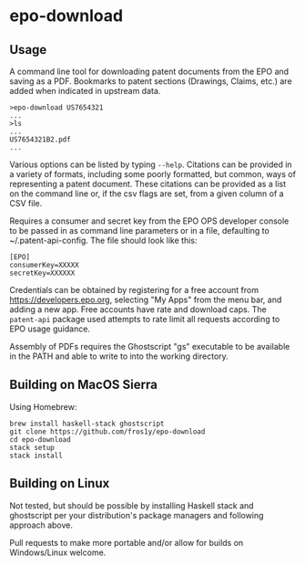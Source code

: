 # epo-download

## Usage

A command line tool for downloading patent documents from the EPO and saving as a PDF. Bookmarks to patent sections (Drawings, Claims, etc.) are added when indicated in upstream data.

```
>epo-download US7654321
...
>ls
...
US7654321B2.pdf
...
```
Various options can be listed by typing `--help`. Citations can be provided in a variety of formats, including some poorly formatted, but common, ways of representing a patent document.  These citations can be provided as a list on the command line or, if the csv flags are set, from a given column of a CSV file.

Requires a consumer and secret key from the EPO OPS developer console to be passed in as command line parameters or in a file, defaulting to ~/.patent-api-config. The file should look like this:

```
[EPO]
consumerKey=XXXXX
secretKey=XXXXXX
```

Credentials can be obtained by registering for a free account from https://developers.epo.org, selecting "My Apps" from the menu bar, and adding a new app. Free accounts have rate and download caps.  The `patent-api` package used attempts to rate limit all requests according to EPO usage guidance.

Assembly of PDFs requires the Ghostscript "gs" executable to be available in the PATH and able to write to into the working directory.

## Building on MacOS Sierra

Using Homebrew:

```
brew install haskell-stack ghostscript
git clone https://github.com/fros1y/epo-download
cd epo-download
stack setup
stack install
```

## Building on Linux

Not tested, but should be possible by installing Haskell stack and ghostscript per your distribution's package managers and following approach above.

Pull requests to make more portable and/or allow for builds on Windows/Linux welcome.
